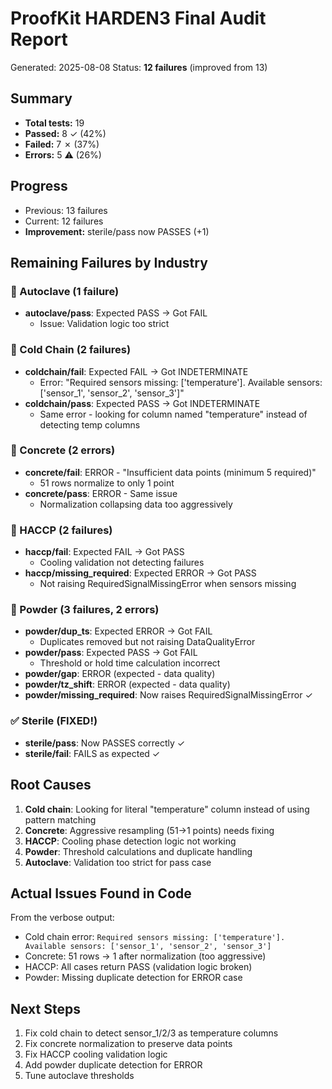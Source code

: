 # ProofKit HARDEN3 Final Audit Report

Generated: 2025-08-08
Status: **12 failures** (improved from 13)

## Summary
- **Total tests:** 19
- **Passed:** 8 ✓ (42%)  
- **Failed:** 7 ✗ (37%)
- **Errors:** 5 ⚠️ (26%)

## Progress
- Previous: 13 failures
- Current: 12 failures
- **Improvement:** sterile/pass now PASSES (+1)

## Remaining Failures by Industry

### 🔴 Autoclave (1 failure)
- **autoclave/pass**: Expected PASS → Got FAIL
  - Issue: Validation logic too strict

### 🔴 Cold Chain (2 failures)  
- **coldchain/fail**: Expected FAIL → Got INDETERMINATE
  - Error: "Required sensors missing: ['temperature']. Available sensors: ['sensor_1', 'sensor_2', 'sensor_3']"
- **coldchain/pass**: Expected PASS → Got INDETERMINATE
  - Same error - looking for column named "temperature" instead of detecting temp columns

### 🔴 Concrete (2 errors)
- **concrete/fail**: ERROR - "Insufficient data points (minimum 5 required)"
  - 51 rows normalize to only 1 point
- **concrete/pass**: ERROR - Same issue
  - Normalization collapsing data too aggressively

### 🔴 HACCP (2 failures)
- **haccp/fail**: Expected FAIL → Got PASS
  - Cooling validation not detecting failures
- **haccp/missing_required**: Expected ERROR → Got PASS
  - Not raising RequiredSignalMissingError when sensors missing

### 🔴 Powder (3 failures, 2 errors)
- **powder/dup_ts**: Expected ERROR → Got FAIL
  - Duplicates removed but not raising DataQualityError
- **powder/pass**: Expected PASS → Got FAIL
  - Threshold or hold time calculation incorrect
- **powder/gap**: ERROR (expected - data quality)
- **powder/tz_shift**: ERROR (expected - data quality)
- **powder/missing_required**: Now raises RequiredSignalMissingError ✓

### ✅ Sterile (FIXED!)
- **sterile/pass**: Now PASSES correctly ✓
- **sterile/fail**: FAILS as expected ✓

## Root Causes

1. **Cold chain**: Looking for literal "temperature" column instead of using pattern matching
2. **Concrete**: Aggressive resampling (51→1 points) needs fixing  
3. **HACCP**: Cooling phase detection logic not working
4. **Powder**: Threshold calculations and duplicate handling
5. **Autoclave**: Validation too strict for pass case

## Actual Issues Found in Code

From the verbose output:
- Cold chain error: `Required sensors missing: ['temperature']. Available sensors: ['sensor_1', 'sensor_2', 'sensor_3']`
- Concrete: 51 rows → 1 after normalization (too aggressive)
- HACCP: All cases return PASS (validation logic broken)
- Powder: Missing duplicate detection for ERROR case

## Next Steps

1. Fix cold chain to detect sensor_1/2/3 as temperature columns
2. Fix concrete normalization to preserve data points
3. Fix HACCP cooling validation logic
4. Add powder duplicate detection for ERROR
5. Tune autoclave thresholds